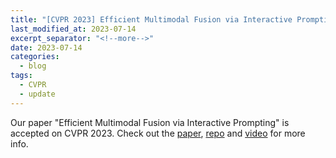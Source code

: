 ```yaml
---
title: "[CVPR 2023] Efficient Multimodal Fusion via Interactive Prompting"
last_modified_at: 2023-07-14
excerpt_separator: "<!--more-->"
date: 2023-07-14
categories:
  - blog
tags:
  - CVPR
  - update
---
```



Our paper "Efficient Multimodal Fusion via Interactive Prompting" is accepted on CVPR 2023. Check out the [paper][paper-link], [repo][repo-link] and [video][video-link] for more info.

[repo-link]: https://github.com/yaoweilee/PMF
[paper-link]: https://arxiv.org/abs/2304.06306
[video-link]: https://www.youtube.com/watch?v=MK_HJkgGnJ4&t
